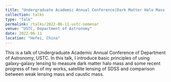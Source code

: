```yaml
---
title: "Undergraduate Academic Annual Conference|Dark Matter Halo Mass Measurement with Galaxy-galaxy Lensing  "
collection: talks
type: "Talk"
permalink: /talks/2022-06-11-ustc-semenar
venue: "USTC, Department of Astronomy"
date: 2022-06-11
location: "Hefei, China"
---
```


This is a talk of Undergraduate Academic Annual Conference of Department of Astronomy, USTC. In this talk, I introduce basic principles of using galaxy-galaxy lensing to measure dark matter halo mass and some recent progress of two of my works, satellite lensing of SDSS and comparison between weak lensing mass and caustic mass.
